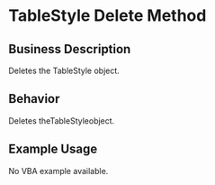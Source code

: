 # TableStyle Delete Method

## Business Description
Deletes the TableStyle object.

## Behavior
Deletes theTableStyleobject.

## Example Usage
No VBA example available.